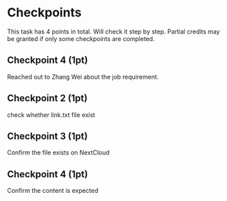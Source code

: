 # Checkpoints
This task has 4 points in total. Will check it step by step. Partial credits may be granted if only some checkpoints are completed.

## Checkpoint 4 (1pt)

Reached out to Zhang Wei about the job requirement.

## Checkpoint 2 (1pt)

check whether link.txt file exist

## Checkpoint 3 (1pt)

Confirm the file exists on NextCloud

## Checkpoint 4 (1pt)

Confirm the content is expected
